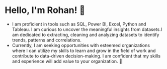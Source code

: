 # Hello, I'm Rohan! 👋
- I am proficient in tools such as SQL, Power BI, Excel, Python and Tableau. I am curious to uncover the meaningful insights from datasets.I am dedicated to extracting, cleaning and analyzing datasets to identify trends, patterns and correlations. 
- Currently, I am seeking opportunities with esteemed organizations where I can utilize my skills to learn and grow in the field of work and contribute to data-driven decision-making. I am confident that my skills and experience will add value to your organization. 🚀
